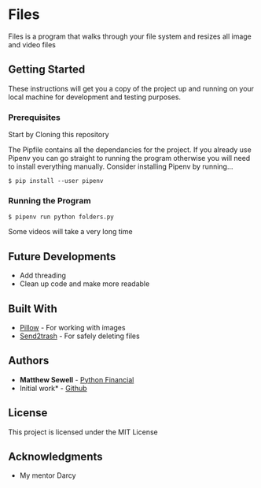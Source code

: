 # Files

Files is a program that walks through your file system and resizes all image and video files

## Getting Started

These instructions will get you a copy of the project up and running on your local machine for development and testing purposes.

### Prerequisites

Start by Cloning this repository

The Pipfile contains all the dependancies for the project. If you already use Pipenv you can go straight to running the program otherwise you will need to install everything manually. Consider installing Pipenv by running...

```
$ pip install --user pipenv
```

### Running the Program

```
$ pipenv run python folders.py
```

Some videos will take a very long time

## Future Developments
* Add threading
* Clean up code and make more readable

## Built With

* [Pillow](http://www.dropwizard.io/1.0.2/docs/) - For working with images
* [Send2trash](https://maven.apache.org/) - For safely deleting files

## Authors

* **Matthew Sewell** - [Python Financial](https://pythonfinancial.com) 
* Initial work* - [Github](https://github.com/msewell13)

## License

This project is licensed under the MIT License

## Acknowledgments

* My mentor Darcy
